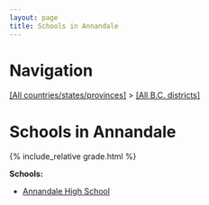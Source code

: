 ```yaml
---
layout: page
title: Schools in Annandale
---
```

# Navigation

[[All countries/states/provinces]](../..) > [[All B.C. districts]](..)

# Schools in Annandale

{% include_relative grade.html %}

**Schools:**

- [Annandale High School](Annandale_High_School.md)
